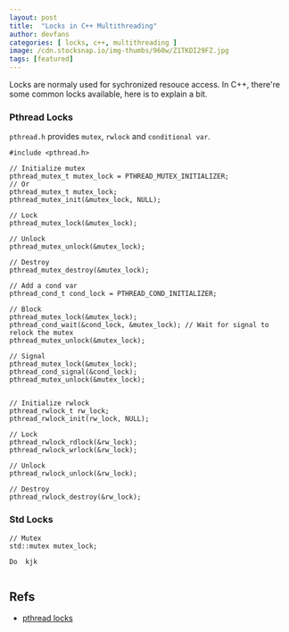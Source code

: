 ```yaml
---
layout: post
title:  "Locks in C++ Multithreading"
author: devfans
categories: [ locks, c++, multithreading ]
image: /cdn.stocksnap.io/img-thumbs/960w/Z1TKDI29FZ.jpg
tags: [featured]
---
```


Locks are normaly used for sychronized resouce access. In C++, there're some common locks available, here is to explain a bit.

### Pthread Locks

`pthread.h` provides `mutex`, `rwlock` and `conditional var`.

```
#include <pthread.h>

// Initialize mutex
pthread_mutex_t mutex_lock = PTHREAD_MUTEX_INITIALIZER;
// Or
pthread_mutex_t mutex_lock;
pthread_mutex_init(&mutex_lock, NULL);

// Lock
pthread_mutex_lock(&mutex_lock);

// Unlock
pthread_mutex_unlock(&mutex_lock);

// Destroy
pthread_mutex_destroy(&mutex_lock);

// Add a cond var
pthread_cond_t cond_lock = PTHREAD_COND_INITIALIZER;

// Block
pthread_mutex_lock(&mutex_lock);
pthread_cond_wait(&cond_lock, &mutex_lock); // Wait for signal to relock the mutex
pthread_mutex_unlock(&mutex_lock);

// Signal
pthread_mutex_lock(&mutex_lock);
pthread_cond_signal(&cond_lock);
pthread_mutex_unlock(&mutex_lock);


// Initialize rwlock 
pthread_rwlock_t rw_lock;
pthread_rwlock_init(rw_lock, NULL);

// Lock
pthread_rwlock_rdlock(&rw_lock);
pthread_rwlock_wrlock(&rw_lock);

// Unlock
pthread_rwlock_unlock(&rw_lock);

// Destroy
pthread_rwlock_destroy(&rw_lock);

```

### Std Locks

```
// Mutex
std::mutex mutex_lock;

Do  kjk


```


## Refs

+ [pthread locks][pthread_locks]


[pthread_locks]: https://pubs.opengroup.org/onlinepubs/009695399/basedefs/pthread.h.html




